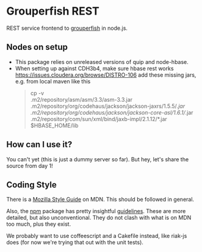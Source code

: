 Grouperfish REST
================

REST service frontend to [grouperfish](http://github.com/michaelku/grouperfish) in node.js.


Nodes on setup
--------------
- This package relies on unreleased versions of quip and node-hbase.
- When setting up against CDH3b4, make sure hbase rest works
  https://issues.cloudera.org/browse/DISTRO-106
  add these missing jars, e.g. from local maven like this
  > cp -v \
    .m2/repository/asm/asm/3.3/asm-3.3.jar \
    .m2/repository/org/codehaus/jackson/jackson-jaxrs/1.5.5/*.jar \
    .m2/repository/org/codehaus/jackson/jackson-core-asl/1.6.1/*.jar \
    .m2/repository/com/sun/xml/bind/jaxb-impl/2.1.12/*.jar \
  $HBASE_HOME/lib
  

How can I use it?
-----------------
You can't yet (this is just a dummy server so far). But hey, let's share the source from day 1!


Coding Style
------------

There is a [Mozilla Style Guide](https://developer.mozilla.org/en/Mozilla_Coding_Style_Guide) on MDN. This should be followed in general.

Also, the [npm](https://github.com/isaacs/npm) package has pretty insightful [guidelines](https://github.com/isaacs/npm/blob/master/doc/coding-style.md).  These are more detailed, but also unconventional. They do not clash with what  is on MDN too much, plus they exist. 

We probably want to use coffeescript and a Cakefile instead, like riak-js does  (for now we're trying that out with the unit tests).
